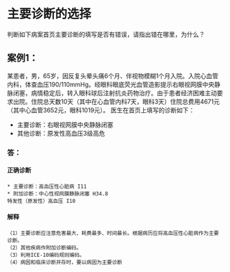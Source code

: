 # 主要诊断的选择
判断如下病案首页主要诊断的填写是否有错误，请指出错在哪里，为什么？
## 案例1：
某患者，男，65岁，因反复头晕头痛6个月、伴视物模糊1个月入院。入院心血管内科，体查血压190/110mmHg。经眼科眼底荧光血管造影提示右眼视网膜中央静脉闭塞，病情稳定后，转入眼科球后注射抗炎药物治疗。由于患者经济困难主动要求出院。住院总天数10天（其中在心血管内科7天，眼科3天）住院总费用4671元（其中心血管3652元，眼科1019元）。
医生在首页上填写的诊断如下：
* 主要诊断：右眼视网膜中央静脉闭塞
* 其他诊断：原发性高血压3级高危
### 答：  
#### 正确诊断
    * 主要诊断：高血压性心脏病 I11
    * 附加诊断：中心性视网膜静脉闭塞 H34.8
    特发性（原发性）高血压 I10

#### 解释
    （1）主要诊断应注意危害最大、耗费最多、时间最长。根据病历应将高血压性心脏病作为主要诊断。  
    （2）其他疾病作附加诊断编码。  
    （3）利用ICE-10编码规则编码。   
    （4）病因和临床诊断并存时，要以病因为主要诊断  
